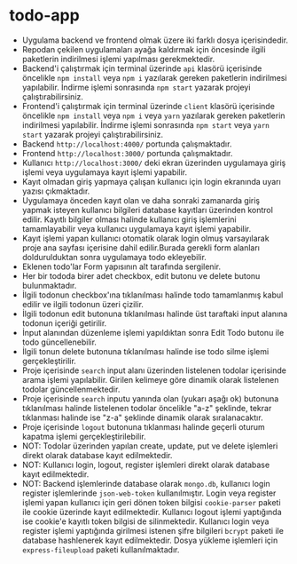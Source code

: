 # todo-app

- Uygulama backend ve frontend olmak üzere iki farklı dosya içerisindedir.
- Repodan çekilen uygulamaları ayağa kaldırmak için öncesinde ilgili paketlerin indirilmesi işlemi yapılması gerekmektedir.
- Backend'i çalıştırmak için terminal üzerinde `api` klasörü içerisinde öncelikle  `npm install` veya  `npm i` yazılarak gereken paketlerin indirilmesi yapılabilir. İndirme işlemi sonrasında  `npm start` yazarak projeyi çalıştırabilirsiniz.
- Frontend'i çalıştırmak için terminal üzerinde `client` klasörü içerisinde öncelikle `npm install` veya  `npm i` veya `yarn` yazılarak gereken paketlerin indirilmesi yapılabilir. İndirme işlemi sonrasında `npm start` veya `yarn start` yazarak projeyi çalıştırabilirsiniz.
- Backend `http://localhost:4000/` portunda çalışmaktadır.
- Frontend `http://localhost:3000/` portunda çalışmaktadır.
- Kullanıcı `http://localhost:3000/` deki ekran üzerinden uygulamaya giriş işlemi veya uygulamaya kayıt işlemi yapabilir. 
- Kayıt olmadan giriş yapmaya çalışan kullanıcı için login ekranında uyarı yazısı çıkmaktadır. 
- Uygulamaya önceden  kayıt olan ve daha sonraki zamanarda giriş yapmak isteyen kullanıcı bilgileri database kayıtları üzerinden kontrol edilir. Kayıtlı bilgiler olması halinde kullanıcı giriş işlemlerini tamamlayabilir veya kullanıcı uygulamaya kayıt işlemi yapabilir. 
- Kayıt işlemi yapan kullanıcı otomatik olarak login olmuş varsayılarak proje ana sayfası içerisine dahil edilir.Burada gerekli form alanları doldurulduktan sonra uygulamaya todo ekleyebilir. 
- Eklenen todo'lar Form yapısının alt tarafında sergilenir. 
- Her bir tododa birer adet checkbox, edit butonu ve delete butonu bulunmaktadır. 
- İlgili todonun checkbox'ına tıklanılması halinde todo tamamlanmış kabul edilir ve ilgili todonun üzeri çizilir. 
- İlgili todonun edit butonuna tıklanılması halinde üst taraftaki input alanına todonun içeriği getirilir. 
- İnput alanından düzenleme işlemi yapıldıktan sonra Edit Todo butonu ile todo güncellenebilir.
- İlgili tonun delete butonuna tıklanılması halinde ise todo silme işlemi gerçekleştirilir.
- Proje içerisinde `search` input alanı üzerinden listelenen todolar içerisinde arama işlemi yapılabilir. Girilen kelimeye göre dinamik olarak listelenen todolar güncellenmektedir.
- Proje içerisinde `search` inputu yanında olan (yukarı aşağı ok) butonuna tıklanılması halinde listelenen todolar öncelikle "a-z" şeklinde, tekrar tıklanması halinde ise "z-a" şeklinde dinamik olarak sıralanacaktır.
- Proje içerisinde `logout` butonuna tıklanması halinde geçerli oturum kapatma işlemi gerçekleştirilebilir.
- NOT: Todolar üzerinden yapılan create, update, put ve delete işlemleri direkt olarak database kayıt edilmektedir.
- NOT: Kullanıcı login, logout, register işlemleri direkt olarak database kayıt edilmektedir.
- NOT: Backend işlemlerinde database olarak `mongo.db`, kullanıcı login register işlemlerinde `json-web-token` kullanılmıştır. Login veya register işlemi yapan kullanıcı için geri dönen token bilgisi `cookie-parser` paketi ile cookie üzerinde kayıt edilmektedir. Kullanıcı logout işlemi yaptığında ise cookie'e kayıtlı token bilgisi de silinmektedir. Kullanıcı login veya register işlemi yaptığında girilmesi istenen şifre bilgileri `bcrypt` paketi ile database hashlenerek kayıt edilmektedir. Dosya yükleme işlemleri için `express-fileupload` paketi kullanılmaktadır. 
